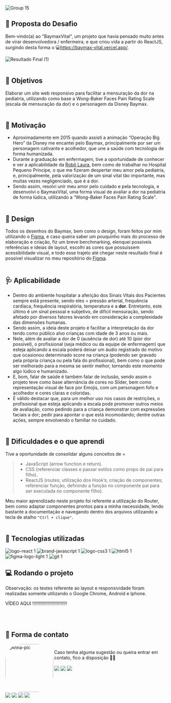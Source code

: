 ![Group 15](https://user-images.githubusercontent.com/100868704/218365682-7be7ee66-ef5a-4a1d-8227-0cde45097a0f.svg)

## 🚀 Proposta do Desafio
Bem-vindo(a) ao "BaymaxVital", um projeto que havia pensado muito antes de virar desenvolvedora / enfermeira, e que criou vida a partir do ReactJS, surgindo desta forma o 💻<https://baymax-vital.vercel.app/>.

![Resultado Final (1)](https://user-images.githubusercontent.com/100868704/218366018-c7e21be7-43fb-433a-a98c-7499e5811fc1.jpg)
<br><br>


## 🎯 Objetivos
Elaborar um site web responsivo para facilitar a mensuração da dor na pediatria, utilizando como base a Wong–Baker Faces Pain Rating Scale (escala de mensuração da dor) e o personagem da Disney Baymax.
<br><br>


## 🏩 Motivação
- Aproximadamente em 2015 quando assisti a animação “Operação Big Hero” da Disney me encantei pelo Baymax, principalmente por ser um personagem cativante e acolhedor, que une a saúde com tecnologia de forma humanizada.
- Durante a graduação em enfermagem, tive a oportunidade de conhecer e ver a aplicabilidade da [Robô Laura](https://laura-br.com/), bem como de trabalhar no Hospital Pequeno Príncipe, o que me fizeram despertar meu amor pela pediatria, e, principalmente, pela valorização de um sinal vital tão importante, mas muitas vezes negligenciado, que é a dor.
- Sendo assim, resolvi unir meu amor pelo cuidado e pela tecnologia, e desenvolvi o BaymaxVital, uma forma visual de avaliar a dor na pediatria de forma lúdica, utilizando a “Wong–Baker Faces Pain Rating Scale".
<br><br>


## 🎨 Design
Todos os desenhos do Baymax, bem como o design, foram feitos por mim utilizando o [Figma](https://www.figma.com/file/DjW82a3ghtOBIzUzU3yZGY/BaymaxVital?node-id=110%3A295&t=sPAu1QuffWwPMGZh-1), e caso queira saber um pouquinho mais do processo de elaboração e criação, fiz um breve benchmarking, elenquei possíveis referências e ideias de layout, escolhi as cores que possuíssem acessibilidade visual, e todo esse trajeto até chegar neste resultado final é possível visualizar no meu repositório do [Figma](https://www.figma.com/file/DjW82a3ghtOBIzUzU3yZGY/BaymaxVital?node-id=110%3A295&t=sPAu1QuffWwPMGZh-1).
<br><br>


## 🩺 Aplicabilidade
- Dentro do ambiente hospitalar a aferição dos Sinais Vitais dos Pacientes sempre está presente, sendo eles = pressão arterial, frequência cardíaca, frequência respiratória, temperatura e a **dor**. Entretanto, este último é um sinal pessoal e subjetivo, de difícil mensuração, sendo afetado por diversos fatores levando em consideração a complexidade das dimensões humanas.
- Sendo assim, a ideia deste projeto é facilitar a interpretação da dor tendo como público alvo crianças com idade de 3 anos ou mais.
- Nele, além de avaliar a dor de 0 (ausência de dor) até 10 (pior dor possível), o profissional (seja médico ou da equipe de enfermagem) que esteja aplicando a escala poderá deixar um áudio registrado do motivo que ocasionou determinado score na criança (podendo ser gravado pela própria criança ou pela fala do profissional), bem como o que pode ser melhorado para a mesma se sentir melhor, tornando este momento algo lúdico e humanizado.
- E, bom, falar de saúde é também falar de inclusão, sendo assim o projeto teve como base alternância de cores no Slider, bem como representação visual de face por Emojis, com um personagem fofo e acolhedor e cores claras e coloridas.
- É válido destacar que, para um melhor uso nos casos de restrições, o profissional que esteja aplicando a escala pode promover outros meios de avaliação, como pedindo para a criança demonstrar com expressões faciais a dor; pedir para apontar o que está incomodando; dentre outras ações, sempre envolvendo o familiar no cuidado.
<br><br>


## 🧠 Dificuldades e o que aprendi
Tive a oportunidade de consolidar alguns conceitos de =
> - JavaScript (arrow function e return).
> - CSS (referenciar classes e passar estilos como props de pai para filho).
> - ReactJS (routes; utilização dos Hook’s; criação de componentes; referenciar função, definindo a função no componente pai para ser executada no componente filho).

Meu maior aprendizado neste projeto foi referente a utilização do Router, bem como adaptar componentes prontos para a minha necessidade, lendo bastante a documentação e navegando dentro dos arquivos utilizando a tecla de atalho ```"Ctrl + clique"```.
<br><br>


## 🔧 Tecnologias utilizadas
![logo-react 1](https://user-images.githubusercontent.com/100868704/218368934-02db1d0b-cd34-4810-893f-237bfbd55c88.svg)
![brand-javascript 1](https://user-images.githubusercontent.com/100868704/218368943-0c39cf45-41f7-41a5-9e9f-86d0911a15b1.svg)
![logo-css3 1](https://user-images.githubusercontent.com/100868704/218368953-5dc4e507-22b6-416c-8d27-101e5a3355f6.svg)
![html5 1](https://user-images.githubusercontent.com/100868704/218369012-176829d9-37f3-490c-b034-21bfc04a17eb.svg)
![figma-logo-light 1](https://user-images.githubusercontent.com/100868704/218368975-1765401e-adce-42ee-b1f7-3859c4d29198.svg)
![git 1](https://user-images.githubusercontent.com/100868704/218368987-b4f05e20-faf7-4774-b2f3-f793b132b5bc.svg)


## 💻 Rodando o projeto
Observação: os testes referente ao layout e responsividade foram realizadas somente utilizando o Google Chrome, Android e Iphone.<br>

VÍDEO AQUI !!!!!!!!!!!!!!!!!!!!!!!!!!!

<br><br>

## 🌺 Forma de contato
<div style="display: inline_block">
  <img align="left" alt="Anna-pic" height="150" style="border-radius:50px;" src="https://user-images.githubusercontent.com/100868704/218369216-c2cd411e-acf5-4303-8cd5-6afec8fd917e.png"><br>
  Caso tenha alguma sugestão ou queira entrar em contato, fico a disposição 🥰💖
</div>
<br>

<div>
  <a href="https://www.linkedin.com/in/anna-luiza-camargo-fistarol/" target="_blank"><img src="https://img.shields.io/badge/-LinkedIn-%230077B5?style=for-the-badge&logo=linkedin&logoColor=white" target="_blank"></a> 
  <a href = "mailto:luizafistarol@gmail.com"><img src="https://img.shields.io/badge/Gmail-D14836?style=for-the-badge&logo=gmail&logoColor=white" target="_blank"></a>
  <a href="https://www.instagram.com/annaluiza.711/"><img src="https://img.shields.io/badge/Instagram-E4405F?style=for-the-badge&logo=instagram&logoColor=white" target="_blank"></a> 
</div>
<br><br><br>

<p>
  <image
  src="https://img.shields.io/github/languages/count/annaluizacamargo/BaymaxVital"
  />
  <image
  src="https://img.shields.io/github/languages/top/annaluizacamargo/BaymaxVital"
  />
  <image
  src="https://img.shields.io/github/last-commit/annaluizacamargo/BaymaxVital"
  />
  <image
  src="https://img.shields.io/github/watchers/annaluizacamargo/BaymaxVital?style=social"
  />
</p>
